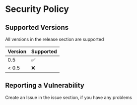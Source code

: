 # Security Policy

## Supported Versions

All versions in the release section are supported

| Version | Supported          |
| ------- | ------------------ |
| 0.5   | :white_check_mark: |
| < 0.5 | :x:                |

## Reporting a Vulnerability

Create an Issue in the issue section, if you have any problems
